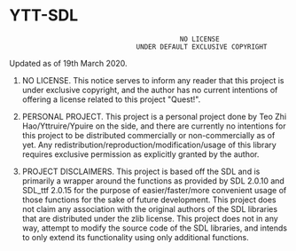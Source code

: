 # YTT-SDL

                                               NO LICENSE
                                    UNDER DEFAULT EXCLUSIVE COPYRIGHT

Updated as of 19th March 2020.

1. NO LICENSE. This notice serves to inform any reader that this project is under exclusive copyright, and the author has no current intentions of offering a license related to this project "Quest!".

2. PERSONAL PROJECT. This project is a personal project done by Teo Zhi Hao/Yttruire/Ypuire on the side, and there are currently no intentions for this project to be distributed commercially or non-commercially as of yet. Any redistribution/reproduction/modification/usage of this library requires exclusive permission as explicitly granted by the author.

3. PROJECT DISCLAIMERS. This project is based off the SDL and is primarily a wrapper around the functions as provided by SDL 2.0.10 and SDL_ttf 2.0.15 for the purpose of easier/faster/more convenient usage of those functions for the sake of future development. This project does not claim any association with the original authors of the SDL libraries that are distributed under the zlib license. This project does not in any way, attempt to modify the source code of the SDL libraries, and intends to only extend its functionality using only additional functions.
